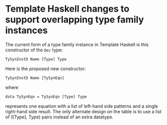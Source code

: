 # Template Haskell changes to support overlapping type family instances


The current form of a type family instance in Template Haskell is this constructor of the `Dec` type:

```wiki
TySynInstD Name [Type] Type
```


Here is the proposed new constructor:

```wiki
TySynInstD Name [TySynEqn]
```


where

```wiki
data TySynEqn = TySynEqn [Type] Type
```


represents one equation with a list of left-hand side patterns and a single right-hand side result. The only alternate design on the table is to use a list of (\[Type\], Type) pairs instead of an extra datatype.
